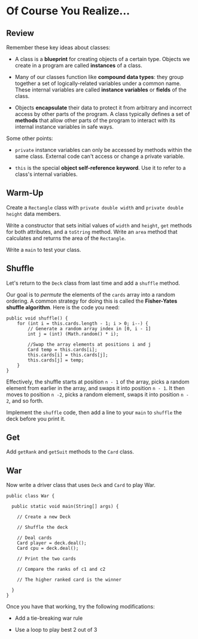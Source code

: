 # Of Course You Realize...

## Review

Remember these key ideas about classes:

- A class is a **blueprint** for creating objects of a certain type. Objects we create in a program are called **instances** of a class.

- Many of our classes function like **compound data types**: they group together a set of logically-related variables under a common name. These internal variables are called **instance variables** or **fields** of the class.

- Objects **encapsulate** their data to protect it from arbitrary and incorrect access by other parts of the program. A class typically defines a set of **methods** that allow other parts of the program to interact with its internal instance variables in safe ways.

Some other points:

- `private` instance variables can only be accessed by methods within the same class. External code can't access or change a private variable.

- `this` is the special **object self-reference keyword**. Use it to refer to a class's internal variables.

## Warm-Up

Create a `Rectangle` class with `private double width` and `private double height` data members.

Write a constructor that sets initial values of `width` and `height`, `get` methods for both attributes, and a `toString` method. Write
an `area` method that calculates and returns the area of the `Rectangle`.

Write a `main` to test your class.

## Shuffle

Let's return to the `Deck` class from last time and add a `shuffle` method.

Our goal is to *permute* the elements of the `cards` array into a random ordering. A common strategy for doing this is called the **Fisher-Yates shuffle algorithm**. Here is the code you need:

```
public void shuffle() {
    for (int i = this.cards.length - 1; i > 0; i--) {
        // Generate a random array index in [0, i - 1]
        int j = (int) (Math.random() * i);
    
        //Swap the array elements at positions i and j
        Card temp = this.cards[i];
        this.cards[i] = this.cards[j];
        this.cards[j] = temp;
    }
}
```

Effectively, the shuffle starts at position `n - 1` of the array, picks a random element from earlier in the array, and swaps it into
position `n - 1`. It then moves to position `n -2`, picks a random element, swaps it into position `n - 2`, and so forth.

Implement the `shuffle` code, then add a line to your `main` to `shuffle` the deck before you print it.

## Get

Add `getRank` and `getSuit` methods to the `Card` class.

## War

Now write a driver class that uses `Deck` and `Card` to play War.

```
public class War {

  public static void main(String[] args) {
  
    // Create a new Deck
    
    // Shuffle the deck
    
    // Deal cards
    Card player = deck.deal();
    Card cpu = deck.deal();
    
    // Print the two cards
    
    // Compare the ranks of c1 and c2
    
    // The higher ranked card is the winner
    
  }
}
```

Once you have that working, try the following modifications:

- Add a tie-breaking war rule

- Use a loop to play best 2 out of 3
